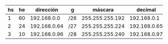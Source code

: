 | hs | he | dirección     | g         | máscara        | decimal          | IP PRIMERA      | IP ULTIMA        | broadcast    |
|----|----|--------------|-----------|----------------|------------------|-----------------|------------------|--------------|
| 1  | 60 | 192.168.0.0  | /26       | 255.255.255.192 | 192.168.0.1    | 192.168.0.62    | 192.168.0.63    | 192.168.0.64  |
| 2  | 24 | 192.168.0.64 | /27       | 255.255.255.224 | 192.168.0.65    | 192.168.0.94    | 192.168.0.95    |              |
| 3  | 10 | 192.168.0.96 | /28       | 255.255.255.240 | 192.168.0.97    | 192.168.0.110   | 192.168.0.111   |              |



